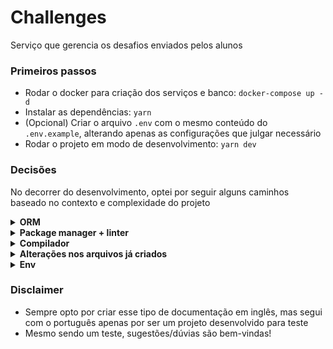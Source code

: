 # Challenges
Serviço que gerencia os desafios enviados pelos alunos

### Primeiros passos
- Rodar o docker para criação dos serviços e banco: `docker-compose up -d`
- Instalar as dependências: `yarn`
- (Opcional) Criar o arquivo `.env` com o mesmo conteúdo do `.env.example`, alterando apenas as configurações que julgar necessário
- Rodar o projeto em modo de desenvolvimento: `yarn dev`

### Decisões
No decorrer do desenvolvimento, optei por seguir alguns caminhos baseado no contexto e complexidade do projeto

<details>
  <summary><strong>ORM</strong></summary>

  ORMs facilitam o desenvolvimento (principalmente pela tipagem, criação de seeds ou até mesmo por abstraírem o uso do SQL caso o dev não esteja muito familiarizado) e arquitetura do banco (com o uso de migrations)

  #### Abordagem
  Poderia utilizar o TypeORM ou Drizzle, mas optei por seguir com o Prisma:
  - amplamente utilizado pela Rocketseat (nada mais justo que utilizar uma tech da empresa que criou o desafio)
  - acabou evoluindo muito, o que trouxe uma comunidade muito grande
  - tipagens e documentação muito boas (possui até uma página na própria documentação do Nest)
  - TypeORM acabou ficando meio parado no tempo (só agora estão [anunciando o futuro da lib](https://github.com/typeorm/typeorm/blob/master/docs/future-of-typeorm.md))
  - ainda não possuo muita familiaridade com o Drizzle, mas seu query builder é parecido com SQL, o que pode facilitar ou dificultar o uso pelos devs (o ideal seria validar com o time, mas não é esse o caso)
</details>

<details>
  <summary><strong>Package manager + linter</strong></summary>

  Normalmente utilizo o PNPM (principalmente pela agilidade na hora de instalar as libs e o pouco espaço que ocupa depois da instalação delas) e o Biome (menos dependências e muito rápido) mas segui com o Yarn e ESLint + prettier apenas por já estarem integrados com o serviço de `corrections`
</details>

<details>
  <summary><strong>Compilador</strong></summary>

  Instalei o SWC pra fazer a compilação por causa da sua rapidez. Além disso, alterei algumas configs do `nest-cli.json` pra:
  - deletar a `/dist` ao realizar o build (evitando ter que instalar a lib `rimraf`);
  - realizar um check das tipagens do projeto com a prop `typeCheck`
</details>

<details>
  <summary><strong>Alterações nos arquivos já criados</strong></summary>

  Por ser praticamente um monorepo, aproveitei pra reutilizar alguns arquivos de configuração em ambos os serviços `challenges` e `corrections`

  #### Abordagem
  Decidi apenas mover alguns arquivos pra fora do `/packages/` ao invés de configurar o `workspaces` do Yarn ou usar o `lerna` ou alguma lib parecida:
  - é um caminho mais rápido e simples
  - evita algumas refatorações desnecessárias
</details>

<details>
  <summary><strong>Env</strong></summary>

  Prefiri deixar o projeto mais customizável em relação às configs básicas, mas utilizando valores padrão (pegos do `docker-compose.yml`) caso o dev queira rodar o projeto direto

  #### Abordagem
  Decidi criar o `/src/infra/config.ts` ao invés de utilizar a lib `@nestjs/config`:
  - é um caminho um pouco mais simples, já que não é preciso configurar nem importar nenhum módulo/serviço adicional;
  - o env não é acessado em nenhuma parte do projeto, somente no `/src/main.ts` e no `/src/infra/database/schema.prisma`;
  - é fácil visualizar os valores default de todas as envs
</details>

### Disclaimer

- Sempre opto por criar esse tipo de documentação em inglês, mas segui com o português apenas por ser um projeto desenvolvido para teste
- Mesmo sendo um teste, sugestões/dúvias são bem-vindas!
